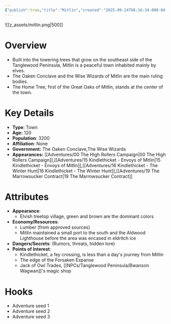 ```yaml
---
{"publish":true,"title":"Mitlin","created":"2025-09-24T08:16:34.000-04:00","modified":"2025-10-22T09:38:27.120-04:00","published":"2025-10-22T09:38:27.120-04:00","cssclasses":"","Type":["Town"],"Age (years)":120,"Population":3200,"Affiliation":["None"],"Government":["The Oaken Conclave","The Wise Wizards"],"Appearances":["[[00 The High Rollers Campaign]]","[[15 Kindlethicket - Envoys of Mitlin]]","[[16 Kindlethicket - The Winter Hunt]]","[[19 The Marrowsucker Contract]]"],"marker":{"mapName":"InteractiveMap","x":1645,"y":515,"icon":"mdi:map-marker-outline","colour":"green"},"Authors":["Jordan"]}
---
```


![[z_assets/mitlin.png|500]]

# Overview
- Built into the towering trees that grow on the southeast side of the Tanglewood Peninsula, Mitlin is a peaceful town inhabited mainly by elves. 
- The Oaken Conclave and the Wise Wizards of Mitlin are the main ruling bodies. 
- The Home Tree, first of the Great Oaks of Mitlin, stands at the center of the town.

# Key Details
- **Type**: Town
- **Age:** 120
- **Population**: 3200
- **Affiliation**: None
- **Government:** The Oaken Conclave,The Wise Wizards
- **Appearances:**  [[Adventures/00 The High Rollers Campaign\|00 The High Rollers Campaign]],[[Adventures/15 Kindlethicket - Envoys of Mitlin\|15 Kindlethicket - Envoys of Mitlin]],[[Adventures/16 Kindlethicket - The Winter Hunt\|16 Kindlethicket - The Winter Hunt]],[[Adventures/19 The Marrowsucker Contract\|19 The Marrowsucker Contract]]

# Attributes
- **Appearance**: 
	- Elvish treetop village, green and brown are the dominant colors
- **Economy/Resources**: 
	- Lumber (from approved sources)
	- Mitlin maintained a small port to the south and the Aldwood Lighthouse before the area was encased in eldritch ice
- **Dangers/Secrets**: (Rumors, threats, hidden lore)
- **Points of Interest**: 
	- Kindlethicket, a fey crossing, is less than a day's journey from Mitlin
	- The edge of the Forsaken Expanse
	- Jack of Owl Trades, [[NPCs/Tanglewood Peninsula/Bwanson Wagwan]]'s magic shop

# Hooks
- Adventure seed 1
- Adventure seed 2
- Adventure seed 3